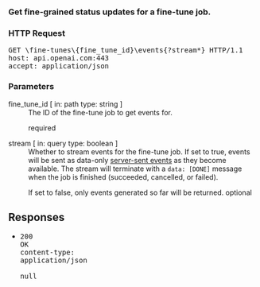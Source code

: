 <!DOCTYPE html><html><head><title>Get fine-grained status updates for a fine-tune job.&#xA;</title><link rel="stylesheet" href="./OpenApi.css"/><meta charset="utf-8"/><meta name="viewport" content="width=device-width, initial-scale=1"/></head><body><article><section class="requestOverview"><h1 class="request-summary">Get fine-grained status updates for a fine-tune job.&#xA;</h1></section><section class="http"><h3>HTTP Request</h3><pre class="http-example"><span class="request-line">GET</span> <span class="http-target">\fine-tunes\{fine_tune_id}\events{?stream*}</span> <span class="http-version">HTTP/1.1</span>&#xA;<span class="header-line">host</span>: <span class="header-value">api.openai.com:443</span>&#xA;<span class="header-line">accept</span>: <span class="header-value">application/json</span>&#xA;</pre></section><dl class="parameters"><h3>Parameters</h3><dt class="parameter"><span class="parameter-name">fine_tune_id</span> [ in: <span class="parameter-location">path</span> type: <span class="parameter-type">string</span> ]</dt><dd class="parameter"><span class="parameter-description">The ID of the fine-tune job to get events for.
</span> <span class="parameter-required">required</span></dd><dt class="parameter"><span class="parameter-name">stream</span> [ in: <span class="parameter-location">query</span> type: <span class="parameter-type">boolean</span> ]</dt><dd class="parameter"><span class="parameter-description">Whether to stream events for the fine-tune job. If set to true,
events will be sent as data-only
[server-sent events](https://developer.mozilla.org/en-US/docs/Web/API/Server-sent_events/Using_server-sent_events#Event_stream_format)
as they become available. The stream will terminate with a
`data: [DONE]` message when the job is finished (succeeded, cancelled,
or failed).

If set to false, only events generated so far will be returned.
</span> <span class="parameter-required">optional</span></dd></dl><section class="responses"><h2>Responses</h2><ul class="responses"><li class="response"><pre class="http-example"><span class="status-line">200</span> <span class="status-description">OK</span>
<span class="header-line">content-type</span>: <span class="header-value">application/json</span>&#xA;&#xA;null</pre></li></ul></section></article></body></html>